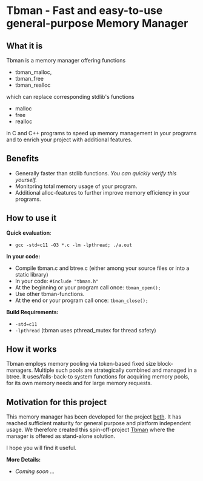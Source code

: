 # Tbman - Fast and easy-to-use general-purpose Memory Manager

## What it is
Tbman is a memory manager offering functions 
* tbman_malloc, 
* tbman_free 
* tbman_realloc 

which can replace corresponding stdlib's functions

* malloc
* free
* realloc 

in C and C++ programs to speed up memory management in your programs and to enrich your project with additional features.

## Benefits
* Generally faster than stdlib functions. *You can quickly verify this yourself.*
* Monitoring total memory usage of your program.
* Additional alloc-features to further improve memory efficiency in your programs.

## How to use it
**Quick evaluation**:
* `gcc -std=c11 -O3 *.c -lm -lpthread; ./a.out`

**In your code:**
* Compile tbman.c and btree.c (either among your source files or into a static library)
* In your code: `#include "tbman.h"`
* At the beginning or your program call once: `tbman_open();`
* Use other tbman-functions.
* At the end or your program call once: `tbman_close();`

**Build Requirements:**
* `-std=c11`
* `-lpthread`  (tbman uses pthread_mutex for thread safety)

## How it works
Tbman employs memory pooling via token-based fixed size block-managers.
Multiple such pools are strategically combined and managed in a btree.
It uses/falls-back-to system functions for acquiring memory pools, for its own memory needs and for large memory requests.

## Motivation for this project
This memory manager has been developed for the project [beth](https://github.com/johsteffens/beth). It has reached sufficient maturity for general purpose and platform independent usage. We therefore created this spin-off-project [Tbman](https://github.com/johsteffens/tbman) where the manager is offered as stand-alone solution.

I hope you will find it useful.

**More Details:**
* *Coming soon ...*
